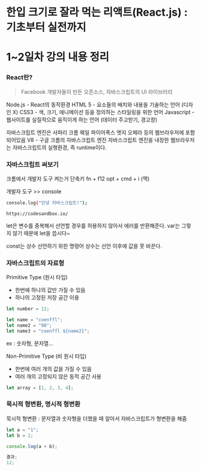 # 한입 크기로 잘라 먹는 리액트(React.js) : 기초부터 실전까지

# 1~2일차 강의 내용 정리

### React란?

> Facebook 개발자들이 만든 오픈소스, 자바스크립트의 UI 라이브러리

Node.js - React의 동작환경
HTML 5 - 요소들의 배치와 내용을 기술하는 언어 (디자인 X)
CSS3 - 색, 크기, 애니메이션 등을 정의하는 스타일링을 위한 언어
Javascript - 웹사이트를 실질적으로 움직이게 하는 언어 (데이터 주고받기, 경고창)

자바스크립트 엔진은 사파리 크롬 웨일 파이어폭스 엣지 오페라 등의 웹브라우저에 포함되어있음
V8 - 구글 크롬의 자바스크립트 엔진
자바스크립트 엔진을 내장한 웹브라우저는 자바스크립트의 실행환경, 즉 runtime이다.

### 자바스크립트 써보기

크롬에서 개발자 도구 켜는거 단축키
fn + f12
opt + cmd + i (맥)

개발자 도구 >> console

```bash
console.log("안녕 자바스크립트!");
```

`https://codesandbox.io/`

let은 변수를 중복해서 선언할 경우를 허용하지 않아서 에러를 반환해준다.
var는 그렇지 않기 때문에 let을 씁시다~

const는 상수 선언하기 위한 명령어
상수는 선언 이후에 값을 못 바꾼다.

### 자바스크립트의 자료형

Primitive Type (원시 타입)

- 한번에 하나의 값만 가질 수 있음
- 하나의 고정된 저장 공간 이용

```javascript
let number = 12;

let name = "coenffl";
let name2 = "98";
let name3 = "coenffl ${name2}";
```

ex : 숫자형, 문자열...

Non-Primitive Type (비 원시 타입)

- 한번에 여러 개의 값을 가질 수 있음
- 여러 개의 고정되지 않은 동적 공간 사용

```javascript
let array = [1, 2, 3, 4];
```

### 묵시적 형변환, 명시적 형변환

묵시적 형변환 : 문자열과 숫자형을 더했을 때 알아서 자바스크립트가 형변환을 해줌

```javascript
let a = "1";
let b = 2;

console.log(a + b);

결과;
12;
```
